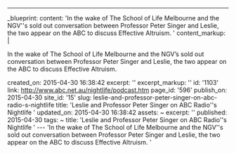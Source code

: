 ---
_blueprint:
  content: 'In the wake of The School of Life Melbourne and the NGV''s sold out conversation
    between Professor Peter Singer and Leslie, the two appear on the ABC to discuss
    Effective Altruism. '
  content_markup: |
    <p>In the wake of The School of Life Melbourne and the NGV&rsquo;s sold out conversation between Professor Peter Singer and Leslie, the two appear on the ABC to discuss Effective Altruism.</p>
  created_on: 2015-04-30 16:38:42
  excerpt: ''
  excerpt_markup: ''
  id: '1103'
  link: http://www.abc.net.au/nightlife/podcast.htm
  page_id: '596'
  publish_on: 2015-04-30
  site_id: '15'
  slug: leslie-and-professor-peter-singer-on-abc-radio-s-nightlife
  title: 'Leslie and Professor Peter Singer on ABC Radio''s Nightlife '
  updated_on: 2015-04-30 16:38:42
assets: ~
excerpt: ''
published: 2015-04-30
tags: ~
title: 'Leslie and Professor Peter Singer on ABC Radio''s Nightlife '
--- 'In the wake of The School of Life Melbourne and the NGV''s sold out conversation
  between Professor Peter Singer and Leslie, the two appear on the ABC to discuss
  Effective Altruism. '
